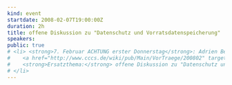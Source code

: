 ```yaml
---
kind: event
startdate: 2008-02-07T19:00:00Z
duration: 2h
title: offene Diskussion zu "Datenschutz und Vorratsdatenspeicherung"
speakers:
public: true
# <li> <strong>7. Februar ACHTUNG erster Donnerstag</strong>: Adrien Beaucreux: "Online-Banking" verschoben auf 12. Juni!<br>
#    <a href="http://www.cccs.de/wiki/pub/Main/VorTraege/200802" target="_top">Pressetext 02/2008</a> <br>
#    <strong>Ersatzthema:</strong> offene Diskussion zu "Datenschutz und Vorratsdatenspeicherung"
# </li>
---
```

